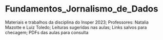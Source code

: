 # Fundamentos_Jornalismo_de_Dados
Materiais e trabalhos da disciplina do Insper 2023;
Professores: Natalia Mazotte e Luiz Toledo;
Leituras sugeridas nas aulas;
Links salvos para checagem;
PDFs das aulas para consulta
